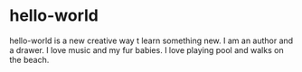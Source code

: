 # hello-world
hello-world is a new creative way t learn something new.
I am an author and a drawer. I love music and my fur babies. I love playing pool and walks on the beach. 
